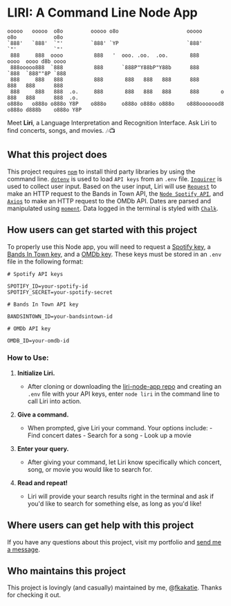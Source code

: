 # LIRI: A Command Line Node App

    ooooo   ooooo  o8o         ooooo o8o                      ooooo         o8o            o8o     
    `888'   `888'  `"'         `888' `YP                      `888'         `"'            `"'     
     888     888  oooo          888   '  ooo. .oo.  .oo.       888         oooo  oooo d8b oooo     
     888ooooo888  `888          888      `888P"Y88bP"Y88b      888         `888  `888""8P `888     
     888     888   888          888       888   888   888      888          888   888      888     
     888     888   888  .o.     888       888   888   888      888       o  888   888      888  .o.
    o888o   o888o o888o Y8P    o888o     o888o o888o o888o    o888ooooood8 o888o d888b    o888o Y8P

Meet **Liri**, a Language Interpretation and Recognition Interface. Ask Liri to find concerts, songs, and movies. :notes::tv:

## What this project does ##

This project requires [`npm`](https://www.npmjs.com) to install third party libraries by using the command line. [`dotenv`]() is used to load `API keys` from an `.env` file. [`Inquirer`](https://www.npmjs.com/package/inquirer) is used to collect user input. Based on the user input, Liri will use [`Request`](https://www.npmjs.com/package/request) to make an HTTP request to the Bands in Town API, the [`Node Spotify API`](https://www.npmjs.com/package/node-spotify-api), and [`Axios`](https://www.npmjs.com/package/axios) to make an HTTP request to the OMDb API. Dates are parsed and manipulated using [`moment`](https://www.npmjs.com/package/moment). Data logged in the terminal is styled with [`Chalk`](https://www.npmjs.com/package/chalk).

## How users can get started with this project ## 

To properly use this Node app, you will need to request a [Spotify key](https://developer.spotify.com/dashboard/), a [Bands In Town key](https://manager.bandsintown.com/support/bandsintown-api), and a [OMDb key](http://www.omdbapi.com/). These keys must be stored in an `.env` file in the following format:

    # Spotify API keys

    SPOTIFY_ID=your-spotify-id
    SPOTIFY_SECRET=your-spotify-secret

    # Bands In Town API key

    BANDSINTOWN_ID=your-bandsintown-id

    # OMDb API key

    OMDB_ID=your-omdb-id

### How to Use: ###

1. **Initialize Liri.**
	- After cloning or downloading the [liri-node-app repo](https://github.com/fkakatie/liri-node-app) and creating an `.env` file with your API keys, enter `node liri` in the command line to call Liri into action.
	
2. **Give a command.**
	- When prompted, give Liri your command. Your options include:
            - Find concert dates
            - Search for a song
            - Look up a movie
	
3. **Enter your query.**
	- After giving your command, let Liri know specifically which concert, song, or movie you would like to search for.
	
4. **Read and repeat!**
	- Liri will provide your search results right in the terminal and ask if you'd like to search for something else, as long as you'd like! 

## Where users can get help with this project ## 

If you have any questions about this project, visit my portfolio and [send me a message](https://fkakatie.github.io/responsive-portfolio/contact.html).

## Who maintains this project ##

This project is lovingly (and casually) maintained by me, @[fkakatie](https://github.com/fkakatie). Thanks for checking it out. 

